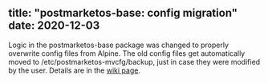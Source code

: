 title: "postmarketos-base: config migration"
date: 2020-12-03
---

Logic in the postmarketos-base package was changed to properly overwrite config
files from Alpine. The old config files get automatically moved to
/etc/postmarketos-mvcfg/backup, just in case they were modified by the user.
Details are in the
[wiki page](https://wiki.postmarketos.org/wiki/Packaging:_Override_Configuration_Files).
